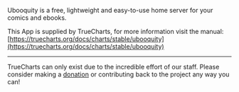 Ubooquity is a free, lightweight and easy-to-use home server for your comics and ebooks.

This App is supplied by TrueCharts, for more information visit the manual: [https://truecharts.org/docs/charts/stable/ubooquity](https://truecharts.org/docs/charts/stable/ubooquity)

---

TrueCharts can only exist due to the incredible effort of our staff.
Please consider making a [donation](https://truecharts.org/docs/about/sponsor) or contributing back to the project any way you can!
